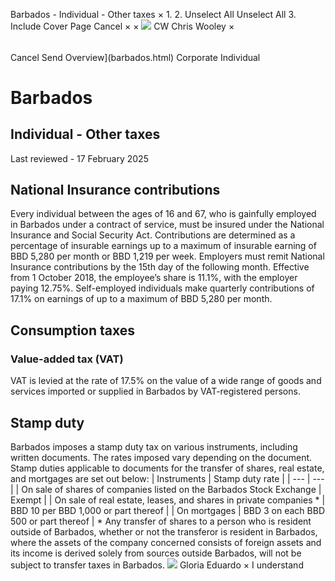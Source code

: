 Barbados - Individual - Other taxes
×
1.
2.
Unselect All
Unselect All
3.
Include Cover Page
Cancel
×
×
![](-/media/world-wide-tax-summaries/attachments/global---chris-wooley.ashx%3Frev=ac5e5f3223b34096b1afc2a6009c7320&revision=ac5e5f32-23b3-4096-b1af-c2a6009c7320&hash=859B7ADC84DC2CBEC9760E9E6EE7DE6D0A8BFCDF)
CW
Chris Wooley
×
######
Cancel
Send
Overview](barbados.html)
Corporate
Individual
# Barbados
## Individual - Other taxes
Last reviewed - 17 February 2025
## National Insurance contributions
Every individual between the ages of 16 and 67, who is gainfully employed in Barbados under a contract of service, must be insured under the National Insurance and Social Security Act.
Contributions are determined as a percentage of insurable earnings up to a maximum of insurable earning of BBD 5,280 per month or BBD 1,219 per week. Employers must remit National Insurance contributions by the 15th day of the following month. Effective from 1 October 2018, the employee’s share is 11.1%, with the employer paying 12.75%. Self-employed individuals make quarterly contributions of 17.1% on earnings of up to a maximum of BBD 5,280 per month.
## Consumption taxes
### Value-added tax (VAT)
VAT is levied at the rate of 17.5% on the value of a wide range of goods and services imported or supplied in Barbados by VAT-registered persons.
## Stamp duty
Barbados imposes a stamp duty tax on various instruments, including written documents. The rates imposed vary depending on the document. Stamp duties applicable to documents for the transfer of shares, real estate, and mortgages are set out below:
| Instruments | Stamp duty rate |
| --- | --- |
| On sale of shares of companies listed on the Barbados Stock Exchange | Exempt |
| On sale of real estate, leases, and shares in private companies \* | BBD 10 per BBD 1,000 or part thereof |
| On mortgages | BBD 3 on each BBD 500 or part thereof |
\* Any transfer of shares to a person who is resident outside of Barbados, whether or not the transferor is resident in Barbados, where the assets of the company concerned consists of foreign assets and its income is derived solely from sources outside Barbados, will not be subject to transfer taxes in Barbados.
![](-/media/world-wide-tax-summaries/attachments/barbados---gloria-eduardo.ashx%3Frev=06c00b9babb74325914ddf02bc0c395a&revision=06c00b9b-abb7-4325-914d-df02bc0c395a&hash=DC4345C424581A87DDF42794BAFFDC055E615E13)
Gloria Eduardo
×
I understand